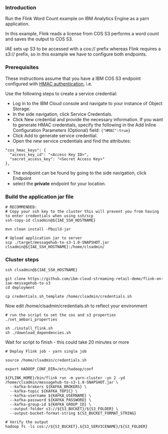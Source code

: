
### Introduction

Run the Flink Word Count example on IBM Analytics Engine as a yarn application.  

In this example, Flink reads a license from COS S3 performs a word count and saves the output to COS S3.

IAE sets up S3 to be accessed with a cos:// prefix whereas Flink requires a s3:// prefix, so in this example we have to configure both endpoints.

### Prerequisites

These instructions assume that you have a IBM COS S3 endpoint configured with [HMAC authentication](https://console.bluemix.net/docs/services/cloud-object-storage/iam/service-credentials.html#service-credentials), i.e.

Use the following steps to create a service credential:

 - Log in to the IBM Cloud console and navigate to your instance of Object Storage.
 - In the side navigation, click Service Credentials.
 - Click New credential and provide the necessary information. If you want to generate HMAC credentials, specify the following in the Add Inline Configuration Parameters (Optional) field: `{"HMAC":true}`
 - Click Add to generate service credential.
 - Open the new service credentials and find the attributes:
 
```
"cos_hmac_keys": {
  "access_key_id": "<Access Key ID>",
  "secret_access_key": "<Secret Access Key>"
},
```
 - The endpoint can be found by going to the side navigation, click Endpoint
 - select the **private** endpoint for your location.

### Build the application jar file

    # RECOMMENDED: 
    # Copy your ssh key to the cluster this will prevent you from having to enter credentials when using ssh/scp
    ssh-copy-id clsadmin@${IAE_SSH_HOSTNAME}

    mvn clean install -Pbuild-jar
    
    # Upload application jar to server
    scp ./target/messagehub-to-s3-1.0-SNAPSHOT.jar clsadmin@${IAE_SSH_HOSTNAME}:/home/clsadmin/

### Cluster steps

    ssh clsadmin@${IAE_SSH_HOSTNAME}
    
    git clone https://github.com/ibm-cloud-streaming-retail-demo/flink-on-iae-messagehub-to-s3
    cd deployment
    
    cp credentials.sh_template /home/clsadmin/credentials.sh
    
Now edit /home/clsadmin/credentials.sh to reflect your environment
   
    # run the script to set the cos and s3 properties
    ./set_ambari_properties
    
    sh ./install_flink.sh
    sh ./download_dependencies.sh
    
Wait for script to finish - this could take 20 minutes or more

    # Deploy Flink job - yarn single job

    source /home/clsadmin/credentials.sh

    export HADOOP_CONF_DIR=/etc/hadoop/conf

    ${FLINK_HOME}/bin/flink run -m yarn-cluster -yn 2 -yd /home/clsadmin/messagehub-to-s3-1.0-SNAPSHOT.jar \
      --kafka-brokers ${KAFKA_BROKERS} \
      --kafka-topic ${KAFKA_TOPIC} \
      --kafka-username ${KAFKA_USERNAME} \
      --kafka-password ${KAFKA_PASSWORD} \
      --kafka-group-id ${KAFKA_GROUP_ID} \
      --output-folder s3://${S3_BUCKET}/${S3_FOLDER} \
      --output-bucket-format-string ${S3_BUCKET_FORMAT_STRING}

    # Verify the output
    hadoop fs -ls cos://${S3_BUCKET}.${S3_SERVICENAME}/${S3_FOLDER}
    
